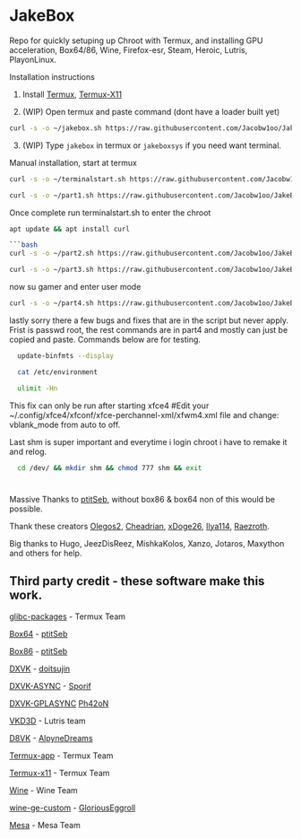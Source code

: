 # JakeBox
Repo for quickly setuping up Chroot with Termux, and installing GPU acceleration, Box64/86, Wine, Firefox-esr, Steam, Heroic, Lutris, PlayonLinux. 

Installation instructions

1. Install
[Termux](https://f-droid.org/repo/com.termux_118.apk),
[Termux-X11](https://raw.githubusercontent.com/Jacobw1oo/jakebox/main/components/termux-x11.apk)

2. (WIP) Open termux and paste command (dont have a loader built yet)

```bash
curl -s -o ~/jakebox.sh https://raw.githubusercontent.com/Jacobw1oo/JakeBox/main/scripts/part1.sh && chmod +x ~/part1.sh && . ~/part1.sh 
```

3. (WIP) Type `jakebox` in termux or `jakeboxsys` if you need want terminal.

Manual installation, start at termux
```bash
curl -s -o ~/terminalstart.sh https://raw.githubusercontent.com/Jacobw1oo/JakeBox/main/scripts/terminalstart.sh && chmod +x terminalstart.sh
```
```bash
curl -s -o ~/part1.sh https://raw.githubusercontent.com/Jacobw1oo/JakeBox/main/scripts/part1.sh && chmod +x ~/part1.sh && . ~/part1.sh 
```
Once complete run terminalstart.sh to enter the chroot
```bash
apt update && apt install curl
```
```bash
```bash
curl -s -o ~/part2.sh https://raw.githubusercontent.com/Jacobw1oo/JakeBox/main/scripts/part2.sh && bash ~/part2.sh 
```
```bash
curl -s -o ~/part3.sh https://raw.githubusercontent.com/Jacobw1oo/JakeBox/main/scripts/part3.sh && bash ~/part3.sh 
```
now su gamer and enter user mode
```bash
curl -s -o ~/part4.sh https://raw.githubusercontent.com/Jacobw1oo/JakeBox/main/scripts/part4.sh && bash ~/part4.sh 
```
lastly sorry there a few bugs and fixes that are in the script but never apply. Frist is passwd root, the rest commands are in part4 and mostly can just be copied and paste.
Commands below are for testing.
```bash
  update-binfmts --display
```
```bash
  cat /etc/environment
```
```bash
  ulimit -Hn
```
This fix can only be run after starting xfce4
#Edit your ~/.config/xfce4/xfconf/xfce-perchannel-xml/xfwm4.xml file and change: vblank_mode from auto to off.

Last shm is super important and everytime i login chroot i have to remake it and relog.
```bash
  cd /dev/ && mkdir shm && chmod 777 shm && exit
```

#
Massive Thanks to [ptitSeb](https://github.com/ptitSeb/box86), without box86 & box64 non of this would be possible.

Thank these creators [Olegos2](https://github.com/olegos2/mobox), [Cheadrian](https://github.com/cheadrian/termux-chroot-proot-wine-box86_64/), [xDoge26](https://github.com/xDoge26/proot-setup), [Ilya114](https://github.com/Ilya114/Box64Droid/), [Raezroth](https://github.com/Raezroth/Linux-ARM-Gaming-Chroot).

Big thanks to Hugo, JeezDisReez, MishkaKolos, Xanzo, Jotaros, Maxython and others for help.

## Third party credit - these software make this work.

[glibc-packages](https://github.com/termux-pacman/glibc-packages) - Termux Team

[Box64](https://github.com/ptitSeb/box64) - [ptitSeb](https://github.com/ptitSeb/box86)

[Box86](https://github.com/ptitSeb/box86) - [ptitSeb](https://github.com/ptitSeb/box86)

[DXVK](https://github.com/doitsujin/dxvk) - [doitsujin](https://github.com/doitsujin/dxvk)

[DXVK-ASYNC](https://github.com/Sporif/dxvk-async) - [Sporif](https://github.com/Sporif/dxvk-async)

[DXVK-GPLASYNC](https://gitlab.com/Ph42oN/dxvk-gplasync) [Ph42oN](https://gitlab.com/Ph42oN/dxvk-gplasync)

[VKD3D](https://github.com/lutris/vkd3d) - Lutris team

[D8VK](https://github.com/AlpyneDreams/d8vk) - [AlpyneDreams](https://github.com/AlpyneDreams/d8vk)

[Termux-app](https://github.com/termux/termux-app) - Termux Team

[Termux-x11](https://github.com/termux/termux-x11) - Termux Team

[Wine](https://wiki.winehq.org/Licensing) - Wine Team

[wine-ge-custom](https://github.com/GloriousEggroll/wine-ge-custom) - [GloriousEggroll](https://github.com/GloriousEggroll/wine-ge-custom)

[Mesa](https://docs.mesa3d.org/license.html) - Mesa Team
